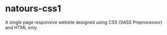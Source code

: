 # natours-css1

A single page responsive website designed using CSS (SASS Preprocessor) and HTML only.
